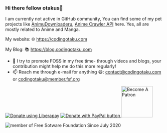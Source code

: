 ### Hi there fellow otakus👋
I am currently not active in GitHub community,
You can find some of my pet projects like [AnimuDownloaderu](https://github.com/codingotaku/Animu-Downloaderu), [Anime Crawler API](https://github.com/codingotaku/AnimeCrawlerAPI) here. Yes, all are mostly related to Anime and Manga.

My website: 🌐 https://codingotaku.com 

My Blog: 📚 https://blog.codingotaku.com 

- 🔭 I try to promote FOSS in my free time- through videos and blogs, your contribution might help me do this more regularly!
- 📫 Reach me through e-mail for anything 😄: contact@codingotaku.com or codingotaku@member.fsf.org

<a href="https://liberapay.com/codingotaku/donate" target="_blank"> ![Donate using Liberapay](https://liberapay.com/assets/widgets/donate.svg)</a>
<a href="https://paypal.me/otakucoding" target="_blank"> ![Donate with PayPal button](https://codingotaku.com/icons/paypal_donate.gif) </a>
<a href="https://www.patreon.com/bePatron?u=13678963" data-patreon-widget-type="become-patron-button"> <img src="https://c5.patreon.com/external/logo/become_a_patron_button@2x.png" alt="Become A Patron" width="100"/></a>

![member of Free Sotware Foundation Since July 2020](https://static.fsf.org/nosvn/associate/crm/5009114.png)
<!--
**codingotaku/codingotaku** is a ✨ _special_ ✨ repository because its `README.md` (this file) appears on your GitHub profile.

Here are some ideas to get you started:

- 🔭 I’m currently working on ...
- 🌱 I’m currently learning ...
- 👯 I’m looking to collaborate on ...
- 🤔 I’m looking for help with ...
- 💬 Ask me about ...
- 📫 How to reach me: ...
- 😄 Pronouns: ...
- ⚡ Fun fact: ...
-->
